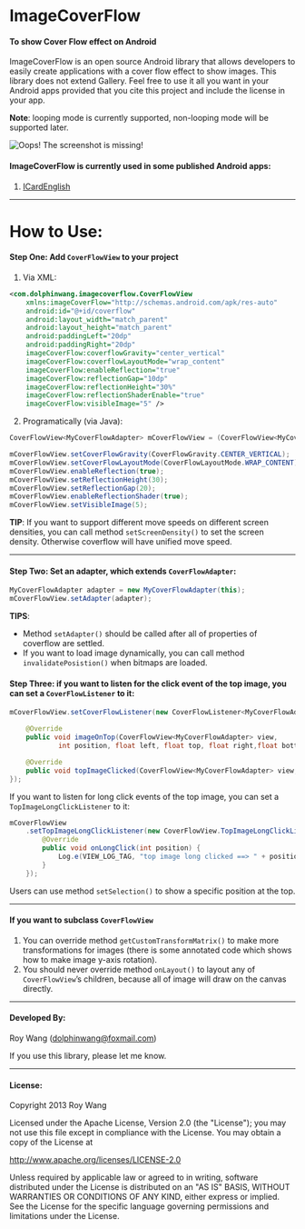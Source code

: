# ImageCoverFlow

#### To show Cover Flow effect on Android

ImageCoverFlow is an open source Android library that allows developers to easily create applications with a cover flow effect to show images. This library does not extend Gallery. Feel free to use it all you want in your Android apps provided that you cite this project and include the license in your app. 

**Note**: looping mode is currently supported, non-looping mode will be supported later.

![Oops! The screenshot is missing!](https://github.com/dolphinwang/ImageCoverFlow/raw/master/imagecoverflow_screenshot.png)

#### ImageCoverFlow is currently used in some published Android apps:

1. [ICardEnglish](https://play.google.com/store/apps/details?id=com.cn.icardenglish&hl=zh_CN)

---

# How to Use:

#### Step One: Add `CoverFlowView` to your project

1. Via XML:

```xml
<com.dolphinwang.imagecoverflow.CoverFlowView
    xmlns:imageCoverFlow="http://schemas.android.com/apk/res-auto"
    android:id="@+id/coverflow"
    android:layout_width="match_parent"
    android:layout_height="match_parent"
    android:paddingLeft="20dp"
    android:paddingRight="20dp"
    imageCoverFlow:coverflowGravity="center_vertical"
    imageCoverFlow:coverflowLayoutMode="wrap_content"
    imageCoverFlow:enableReflection="true"
    imageCoverFlow:reflectionGap="10dp"
    imageCoverFlow:reflectionHeight="30%"
    imageCoverFlow:reflectionShaderEnable="true"
    imageCoverFlow:visibleImage="5" />
```

2. Programatically (via Java):

```java
CoverFlowView<MyCoverFlowAdapter> mCoverFlowView = (CoverFlowView<MyCoverFlowAdapter>) findViewById(R.id.coverflow);

mCoverFlowView.setCoverFlowGravity(CoverFlowGravity.CENTER_VERTICAL);
mCoverFlowView.setCoverFlowLayoutMode(CoverFlowLayoutMode.WRAP_CONTENT);
mCoverFlowView.enableReflection(true);
mCoverFlowView.setReflectionHeight(30);
mCoverFlowView.setReflectionGap(20);
mCoverFlowView.enableReflectionShader(true);
mCoverFlowView.setVisibleImage(5);
```
	
**TIP**: If you want to support different move speeds on different screen densities, you can call method `setScreenDensity()` to set the screen density. Otherwise coverflow will have unified move speed.

---

#### Step Two: Set an adapter, which extends `CoverFlowAdapter`:

```java
MyCoverFlowAdapter adapter = new MyCoverFlowAdapter(this);
mCoverFlowView.setAdapter(adapter);
```

**TIPS**:
* Method `setAdapter()` should be called after all of properties of coverflow are settled.
* If you want to load image dynamically, you can call method `invalidatePosistion()` when bitmaps are loaded.

#### Step Three: if you want to listen for the click event of the top image, you can set a `CoverFlowListener` to it:

```java
mCoverFlowView.setCoverFlowListener(new CoverFlowListener<MyCoverFlowAdapter>() {

    @Override
    public void imageOnTop(CoverFlowView<MyCoverFlowAdapter> view,
            int position, float left, float top, float right,float bottom) {}

    @Override
    public void topImageClicked(CoverFlowView<MyCoverFlowAdapter> view, int position){}
});
```
	
If you want to listen for long click events of the top image, you can set a `TopImageLongClickListener` to it:

```java
mCoverFlowView
    .setTopImageLongClickListener(new CoverFlowView.TopImageLongClickListener() {
        @Override
        public void onLongClick(int position) {
            Log.e(VIEW_LOG_TAG, "top image long clicked ==> " + position);
        }
    });
```

Users can use method `setSelection()` to show a specific position at the top.

---

#### If you want to subclass `CoverFlowView`

1. You can override method `getCustomTransformMatrix()` to make more transformations for images (there is some annotated code which shows how to make image y-axis rotation).
2. You should never override method `onLayout()` to layout any of `CoverFlowView`’s children, because all of image will draw on the canvas directly.

---

#### Developed By:

Roy Wang (dolphinwang@foxmail.com)

If you use this library, please let me know.

---

#### License:

Copyright 2013 Roy Wang

Licensed under the Apache License, Version 2.0 (the "License");
you may not use this file except in compliance with the License.
You may obtain a copy of the License at

http://www.apache.org/licenses/LICENSE-2.0

Unless required by applicable law or agreed to in writing, software
distributed under the License is distributed on an "AS IS" BASIS,
WITHOUT WARRANTIES OR CONDITIONS OF ANY KIND, either express or implied.
See the License for the specific language governing permissions and
limitations under the License.